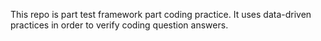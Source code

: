 This repo is part test framework part coding practice.
It uses data-driven practices in order to verify coding question answers.
